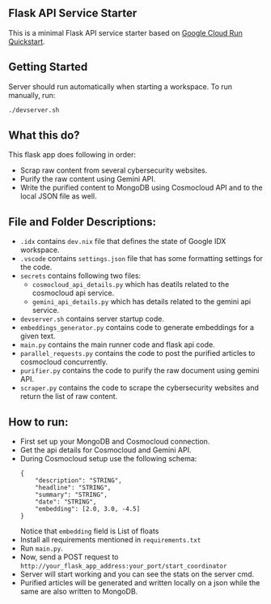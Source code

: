 ## Flask API Service Starter

This is a minimal Flask API service starter based on [Google Cloud Run Quickstart](https://cloud.google.com/run/docs/quickstarts/build-and-deploy/deploy-python-service).

## Getting Started

Server should run automatically when starting a workspace. To run manually, run:
```sh
./devserver.sh
```

## What this do?
This flask app does following in order:
- Scrap raw content from several cybersecurity websites.
- Purify the raw content using Gemini API.
- Write the purified content to MongoDB using Cosmocloud API and to the local JSON file as well.

## File and Folder Descriptions:
- `.idx` contains `dev.nix` file that defines the state of Google IDX workspace.
- `.vscode` contains `settings.json` file that has some formatting settings for the code.
- `secrets` contains following two files:
  - `cosmocloud_api_details.py` which has deatils related to the cosmocloud api service.
  - `gemini_api_details.py` which has details related to the gemini api service.
- `devserver.sh` contains server startup code.
- `embeddings_generator.py` contains code to generate embeddings for a given text.
- `main.py` contains the main runner code and flask api code.
- `parallel_requests.py` contains the code to post the purified articles to cosmocloud concurrently.
- `purifier.py` contains the code to purify the raw document using gemini API.
- `scraper.py` contains the code to scrape the cybersecurity websites and return the list of raw content.

## How to run:
- First set up your MongoDB and Cosmocloud connection.
- Get the api details for Cosmocloud and Gemini API.
- During Cosmocloud setup use the following schema:
  ```
  {
	  "description": "STRING",
	  "headline": "STRING",
	  "summary": "STRING",
	  "date": "STRING",
	  "embedding": [2.0, 3.0, -4.5]
  }
  ```
  Notice that `embedding` field is List of floats
- Install all requirements mentioned in `requirements.txt`
- Run `main.py`.
- Now, send a POST request to `http://your_flask_app_address:your_port/start_coordinator`
- Server will start working and you can see the stats on the server cmd.
- Purified articles will be generated and written locally on a json while the same are also written to MongoDB.
